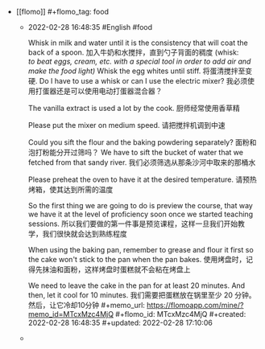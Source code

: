 - [[flomo]]
  #+flomo_tag: food
	- 2022-02-28 16:48:35
	   #English #food
	  
	  Whisk in milk and water until it is the consistency that will coat the back of a spoon.
	  加入牛奶和水搅拌，直到勺子背面的稠度
	  (whisk: *to beat eggs, cream, etc. with a special tool in order to add air and make the food light)*
	  Whisk the egg whites until stiff. 将蛋清搅拌至变硬.
	  Do I have to use a whisk or can I use the electric mixer? 我必须使用打蛋器还是可以使用电动打蛋器混合器？
	  
	  The vanilla extract is used a lot by the cook. 厨师经常使用香草精
	  
	  Please put the mixer on medium speed. 请把搅拌机调到中速
	  
	  Could you sift the flour and the baking powdering separately? 面粉和泡打粉能分开过筛吗？
	  We have to sift the bucket of water that we fetched from that sandy river.
	  我们必须筛选从那条沙河中取来的那桶水
	  
	  Please preheat the oven to have it at the desired temperature.
	  请预热烤箱，使其达到所需的温度
	  
	  So the first thing we are going to do is preview the course, that way we have it at the level of proficiency soon once we started teaching sessions. 所以我们要做的第一件事是预览课程，这样一旦我们开始教学，我们很快就会达到熟练程度
	  
	  When using the baking pan, remember to grease and flour it first so the cake won't stick to the pan when the pan bakes.
	  使用烤盘时，记得先抹油和面粉，这样烤盘时蛋糕就不会粘在烤盘上
	  
	  We need to leave the cake in the pan for at least 20 minutes. And then, let it cool for 10 minutes. 我们需要把蛋糕放在锅里至少 20 分钟。然后，让它冷却10分钟
	  #+memo_url: https://flomoapp.com/mine/?memo_id=MTcxMzc4MjQ
	  #+flomo_id: MTcxMzc4MjQ
	  #+created: 2022-02-28 16:48:35
	  #+updated: 2022-02-28 17:10:06
	-